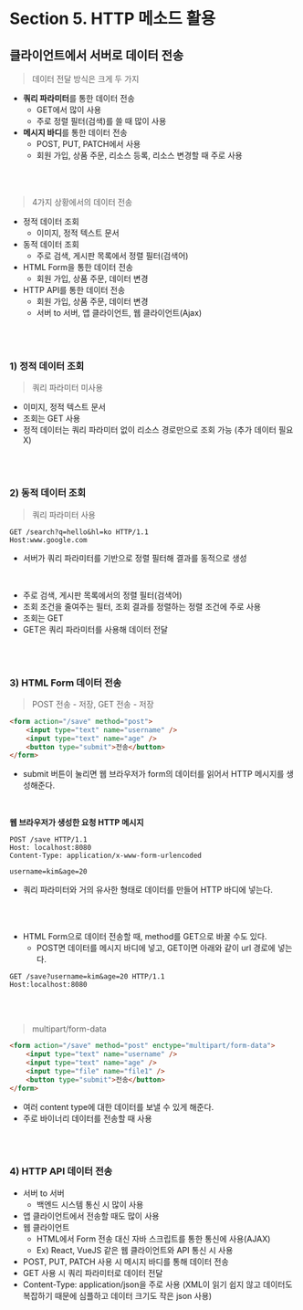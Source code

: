 # Section 5. HTTP 메소드 활용
## 클라이언트에서 서버로 데이터 전송
> 데이터 전달 방식은 크게 두 가지
- **쿼리 파라미터**를 통한 데이터 전송
  - GET에서 많이 사용
  - 주로 정렬 필터(검색)를 쓸 때 많이 사용
- **메시지 바디**를 통한 데이터 전송
  - POST, PUT, PATCH에서 사용
  - 회원 가입, 상품 주문, 리소스 등록, 리소스 변경할 때 주로 사용
<br>
<br>

> 4가지 상황에서의 데이터 전송
- 정적 데이터 조회
  - 이미지, 정적 텍스트 문서
- 동적 데이터 조회
  - 주로 검색, 게시판 목록에서 정렬 필터(검색어)
- HTML Form을 통한 데이터 전송
  - 회원 가입, 상품 주문, 데이터 변경
- HTTP API를 통한 데이터 전송
  - 회원 가입, 상품 주문, 데이터 변경
  - 서버 to 서버, 앱 클라이언트, 웹 클라이언트(Ajax)
<br>
<br>

### 1) 정적 데이터 조회
> 쿼리 파라미터 미사용
- 이미지, 정적 텍스트 문서
- 조회는 GET 사용
- 정적 데이터는 쿼리 파라미터 없이 리소스 경로만으로 조회 가능 (추가 데이터 필요X)
<br>
<br>

### 2) 동적 데이터 조회
> 쿼리 파라미터 사용
```
GET /search?q=hello&hl=ko HTTP/1.1 
Host:www.google.com
```
- 서버가 쿼리 파라미터를 기반으로 정렬 필터해 결과를 동적으로 생성
<br>

- 주로 검색, 게시판 목록에서의 정렬 필터(검색어)
- 조회 조건을 줄여주는 필터, 조회 결과를 정렬하는 정렬 조건에 주로 사용
- 조회는 GET
- GET은 쿼리 파라미터를 사용해 데이터 전달
<br>
<br>

### 3) HTML Form 데이터 전송
> POST 전송 - 저장, GET 전송 - 저장
```html
<form action="/save" method="post">
    <input type="text" name="username" />
    <input type="text" name="age" />
    <button type="submit">전송</button>
</form>
```
- submit 버튼이 눌리면 웹 브라우저가 form의 데이터를 읽어서 HTTP 메시지를 생성해준다.
<br>

**웹 브라우저가 생성한 요청 HTTP 메시지**
```
POST /save HTTP/1.1
Host: localhost:8080
Content-Type: application/x-www-form-urlencoded

username=kim&age=20
```
- 쿼리 파라미터와 거의 유사한 형태로 데이터를 만들어 HTTP 바디에 넣는다. 
<br>
<br>

- HTML Form으로 데이터 전송할 때, method를 GET으로 바꿀 수도 있다.
  - POST면 데이터를 메시지 바디에 넣고, GET이면 아래와 같이 url 경로에 넣는다.
```
GET /save?username=kim&age=20 HTTP/1.1 
Host:localhost:8080
```
<br>
<br>

> multipart/form-data
```html
<form action="/save" method="post" enctype="multipart/form-data">
    <input type="text" name="username" />
    <input type="text" name="age" />
    <input type="file" name="file1" />
    <button type="submit">전송</button>
</form>
```
- 여러 content type에 대한 데이터를 보낼 수 있게 해준다.
- 주로 바이너리 데이터를 전송할 때 사용
<br>
<br>

### 4) HTTP API 데이터 전송
- 서버 to 서버
  - 백엔드 시스템 통신 시 많이 사용
- 앱 클라이언트에서 전송할 때도 많이 사용
- 웹 클라이언트
  - HTML에서 Form 전송 대신 자바 스크립트를 통한 통신에 사용(AJAX)
  - Ex) React, VueJS 같은 웹 클라이언트와 API 통신 시 사용
- POST, PUT, PATCH 사용 시 메시지 바디를 통해 데이터 전송
- GET 사용 시 쿼리 파라미터로 데이터 전달
- Content-Type: application/json을 주로 사용 (XML이 읽기 쉽지 않고 데이터도 복잡하기 때문에 심플하고 데이터 크기도 작은 json 사용)
